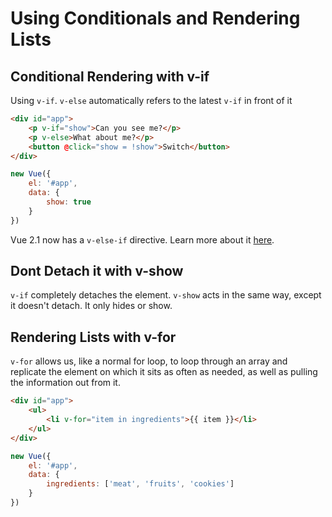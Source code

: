# Using Conditionals and Rendering Lists

## Conditional Rendering with v-if

Using `v-if`. `v-else` automatically refers to the latest `v-if` in front of it

```html
<div id="app">
    <p v-if="show">Can you see me?</p>
    <p v-else>What about me?</p>
    <button @click="show = !show">Switch</button>
</div>
```

```js
new Vue({
    el: '#app',
    data: {
        show: true
    }
})
```

Vue 2.1 now has a `v-else-if` directive. Learn more about it [here](https://vuejs.org/v2/guide/conditional.html#v-else-if).

## Dont Detach it with v-show

`v-if` completely detaches the element. `v-show` acts in the same way, except it doesn't detach. It only hides or show.

## Rendering Lists with v-for

`v-for` allows us, like a normal for loop, to loop through an array and replicate the element on which it sits as often as needed, as well as pulling the information out from it.

```html
<div id="app">
    <ul>
        <li v-for="item in ingredients">{{ item }}</li>
    </ul>
</div>
```

```js
new Vue({
    el: '#app',
    data: {
        ingredients: ['meat', 'fruits', 'cookies']
    }
})
```

